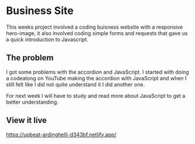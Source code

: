 # Business Site

This weeks project involved a coding buisness website with a responsive hero-image, it also involved coding simple forms and requests that gave us a quick introduction to Javascript. 

## The problem

I got some problems with the accordion and JavaScript. I started with doing a codealong on YouTube making the accordion with JavaScript and when I still felt like I did not quite understand it I did another one.

For next week I will have to study and read more about JavaScript to get a better understanding. 

## View it live
https://upbeat-ardinghelli-d343bf.netlify.app/
